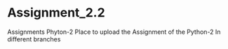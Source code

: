 # Assignment_2.2
Assignments Phyton-2
Place to upload the Assignment of the Python-2
In different branches



